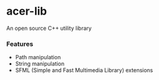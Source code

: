 # acer-lib

An open source C++ utility library

### Features
* Path manipulation
* String manipulation
* SFML (Simple and Fast Multimedia Library) extensions